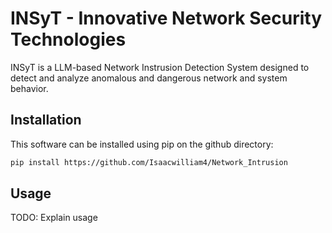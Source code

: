# INSyT - Innovative Network Security Technologies

INSyT is a LLM-based Network Instrusion Detection System designed to detect and analyze anomalous and dangerous network and system behavior.

## Installation

This software can be installed using pip on the github directory:
```bash
pip install https://github.com/Isaacwilliam4/Network_Intrusion
```

## Usage

TODO: Explain usage

